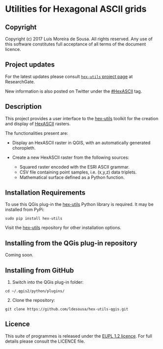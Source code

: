 Utilities for Hexagonal ASCII grids
===============================================================================


Copyright
-------------------------------------------------------------------------------

Copyright (c) 2017 Luís Moreira de Sousa. All rights reserved. 
Any use of this software constitutes full acceptance of all terms of the 
document licence.

Project updates
-------------------------------------------------------------------------------

For the latest updates please consult 
[`hex-utils` project page](https://www.researchgate.net/project/HexUtils-software-tools-for-hexagonal-rasters) 
at ResearchGate.

New information is also posted on Twitter under the [#HexASCII](https://twitter.com/hashtag/HexASCII) tag.   

Description
-------------------------------------------------------------------------------

This project provides a user interface to the [hex-utils](https://github.com/ldesousa/hex-utils) 
toolkit for the creation and display of [HexASCII](https://github.com/ldesousa/HexAsciiBNF) 
rasters.

The functionalities present are:

 - Display an HexASCII raster in QGIS, with an automatically generated 
 choropleth.
 
 - Create a new HexASCII raster from the following sources:
   - Squared raster encoded with the ESRI ASCII grammar.
   - CSV file containing point samples, i.e. (x,y,z) data triplets.
   - Mathematical surface defined as a Python function. 


Installation Requirements
-------------------------------------------------------------------------------

To use this QGis plug-in the [hex-utils](https://pypi.python.org/pypi/hex-utils) 
Python library is required. It may be installed from PyPi:

`sudo pip install hex-utils`

Visit the [hex-utils](https://github.com/ldesousa/hex-utils) repository for 
other installation options.


Installing from the QGis plug-in repository
-------------------------------------------------------------------------------

Coming soon.

Installing from GitHub
-------------------------------------------------------------------------------

1. Switch into the QGis plug-in folder:

`cd ~/.qgis2/python/plugins/`

2. Clone the repository:

`git clone https://github.com/ldesousa/hex-utils-qgis.git`

Licence
-------------------------------------------------------------------------------

This suite of programmes is released under the [EUPL 1.2 licence](https://joinup.ec.europa.eu/community/eupl/og_page/introduction-eupl-licence). 
For full details please consult the LICENCE file.
